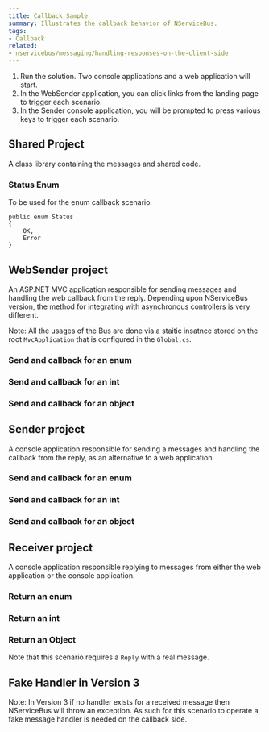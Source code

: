 ```yaml
---
title: Callback Sample
summary: Illustrates the callback behavior of NServiceBus.
tags:
- Callback
related:
- nservicebus/messaging/handling-responses-on-the-client-side
---
```


 1. Run the solution. Two console applications and a web application will start.
 2. In the WebSender application, you can click links from the landing page to trigger each scenario.
 3. In the Sender console application, you will be prompted to press various keys to trigger each scenario.


## Shared Project 
 
A class library containing the messages and shared code.


### Status Enum

To be used for the enum callback scenario.

```
public enum Status
{
    OK,
    Error
}
```


## WebSender project

An ASP.NET MVC application responsible for sending messages and handling the web callback from the reply. Depending upon NServiceBus version, the method for integrating with asynchronous controllers is very different.

Note: All the usages of the Bus are done via a staitic insatnce stored on the root `MvcApplication` that is configured in the `Global.cs`.


### Send and callback for an enum

<!-- import Web_SendEnumMessage -->


### Send and callback for an int

<!-- import Web_SendIntMessage -->


### Send and callback for an object

<!-- import Web_SendObjectMessage -->


## Sender project

A console application responsible for sending a messages and handling the callback from the reply, as an alternative to a web application.


### Send and callback for an enum

<!-- import SendEnumMessage -->


### Send and callback for an int

<!-- import SendIntMessage -->


### Send and callback for an object

<!-- import SendObjectMessage -->


## Receiver project

A console application responsible replying to messages from either the web application or the console application.


### Return an enum

<!-- import EnumMessageHandler -->


### Return an int 

<!-- import IntMessageHandler -->


### Return an Object

Note that this scenario requires a `Reply` with a real message.

<!-- import ObjectMessageHandler -->


## Fake Handler in Version 3

Note: In Version 3 if no handler exists for a received message then NServiceBus will throw an exception. As such for this scenario to operate a fake message handler is needed on the callback side.

<!-- import ObjectResponseMessageHandler -->